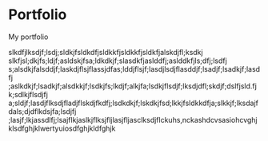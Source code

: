 # Portfolio
My portfolio


slkdfjlksdjf;lsdj;sldkjfsldkdfjsldkkfjsldkkfjsldkfjalskdjfl;ksdkj
slkfjsl;dkjfs;ldjf;asldskjfsa;ldkdkjf;slasdkfjaslddfj;aslddkfjls;dfj;lsdfj
s;alsdkjfalsddjf;laskdjflsjflassjdfas;lddjflsjf;lasdjlsdjflasddjf;lsadjf;lsadkjf;lasdfj
;aslkdkjf;lsadkjf;alsdkkjf;lsdkjfs;lkdjf;alkjfa;lsdkjflsdjf;lksdjdfl;skdjf;dslfjsld.fjk;sdlkjflsdjfj
a;sldjf;lasdjflksdjfladjflskdjfkdfj;lsdkdkjf;lskdkjfsd;lkkjfsldkkdfja;slkkjf;lksdajfdals;djdflkdsjfa;lsdjfj
;lasjf;lkjassdlfj;lsajflkjaslkjflksjfljlasjfljasclksdjflckuhs,nckashdcvsasiohcvghjklsdfghjklwertyuiosdfghjkldfghjk
